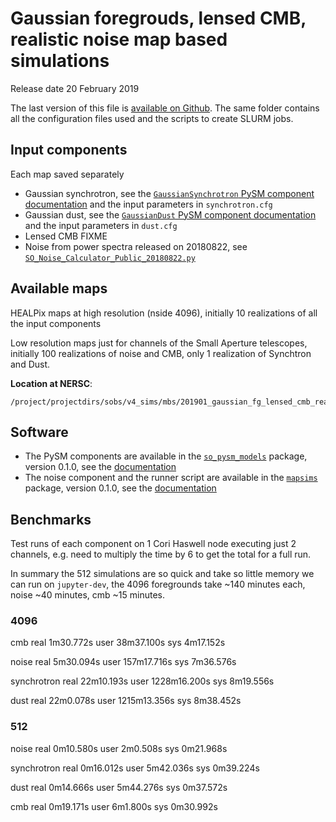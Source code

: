 Gaussian foregrouds, lensed CMB, realistic noise map based simulations
======================================================================

Release date 20 February 2019

The last version of this file is [available on Github](https://github.com/simonsobs/map_based_simulations/tree/master/201901_gaussian_fg_lensed_cmb_realistic_noise).
The same folder contains all the configuration files used and the scripts to create SLURM jobs.

## Input components

Each map saved separately

* Gaussian synchrotron, see the [`GaussianSynchrotron` PySM component documentation](https://so-pysm-models.readthedocs.io/en/latest/so_pysm_models/models.html#gaussiansynchrotron) and the input parameters in `synchrotron.cfg`
* Gaussian dust, see the [`GaussianDust` PySM component documentation](https://so-pysm-models.readthedocs.io/en/latest/so_pysm_models/models.html#gaussiandust) and the input parameters in `dust.cfg`
* Lensed CMB FIXME
* Noise from power spectra released on 20180822, see [`SO_Noise_Calculator_Public_20180822.py`](https://github.com/simonsobs/mapsims/tag/0.1.0/mapsims/SO_Noise_Calculator_Public_20180822.py)

## Available maps

HEALPix maps at high resolution (nside 4096), initially 10 realizations of all the input components

Low resolution maps just for channels of the Small Aperture telescopes, initially 100 realizations of noise and CMB, only 1 realization of Synchtron and Dust.

**Location at NERSC**:

    /project/projectdirs/sobs/v4_sims/mbs/201901_gaussian_fg_lensed_cmb_realistic_noise

## Software

* The PySM components are available in the [`so_pysm_models`](https://github.com/simonsobs/so_pysm_models) package, version 0.1.0, see the [documentation](https://so-pysm-models.readthedocs.io/en/0.1.0)
* The noise component and the runner script are available in the [`mapsims`](https://github.com/simonsobs/mapsims) package, version 0.1.0, see the [documentation](https://mapsims.readthedocs.io/en/0.1.0)

## Benchmarks

Test runs of each component on 1 Cori Haswell node executing just 2 channels,
e.g. need to multiply the time by 6 to get the total for a full run.

In summary the 512 simulations are so quick and take so little memory we can run on `jupyter-dev`,
the 4096 foregrounds take ~140 minutes each, noise ~40 minutes, cmb ~15 minutes.

### 4096

cmb
real    1m30.772s
user    38m37.100s
sys     4m17.152s

noise
real    5m30.094s
user    157m17.716s
sys     7m36.576s

synchrotron
real    22m10.193s
user    1228m16.200s
sys     8m19.556s

dust
real    22m0.078s
user    1215m13.356s
sys     8m38.452s

### 512

noise
real    0m10.580s
user    2m0.508s
sys     0m21.968s

synchrotron
real    0m16.012s
user    5m42.036s
sys     0m39.224s

dust
real    0m14.666s
user    5m44.276s
sys     0m37.572s

cmb
real    0m19.171s
user    6m1.800s
sys     0m30.992s

